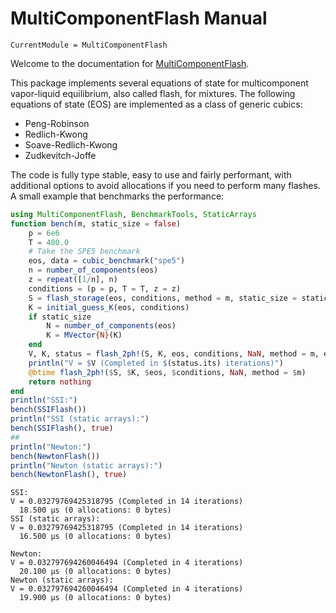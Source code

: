 # MultiComponentFlash Manual

```@meta
CurrentModule = MultiComponentFlash
```

Welcome to the documentation for [MultiComponentFlash](https://github.com/moyner/MultiComponentFlash.jl).

This package implements several equations of state for multicomponent vapor-liquid equilibrium, also called flash, for mixtures. The following equations of state (EOS) are implemented as a class of generic cubics:

* Peng-Robinson
* Redlich-Kwong
* Soave-Redlich-Kwong
* Zudkevitch-Joffe

The code is fully type stable, easy to use and fairly performant, with additional options to avoid allocations if you need to perform many flashes. A small example that benchmarks the performance:
```julia
using MultiComponentFlash, BenchmarkTools, StaticArrays
function bench(m, static_size = false)
    p = 6e6
    T = 480.0
    # Take the SPE5 benchmark
    eos, data = cubic_benchmark("spe5")
    n = number_of_components(eos)
    z = repeat([1/n], n)
    conditions = (p = p, T = T, z = z)
    S = flash_storage(eos, conditions, method = m, static_size = static_size)
    K = initial_guess_K(eos, conditions)
    if static_size
        N = number_of_components(eos)
        K = MVector{N}(K)
    end
    V, K, status = flash_2ph!(S, K, eos, conditions, NaN, method = m, extra_out = true)
    println("V = $V (Completed in $(status.its) iterations)")
    @btime flash_2ph!($S, $K, $eos, $conditions, NaN, method = $m)
    return nothing
end
println("SSI:")
bench(SSIFlash())
println("SSI (static arrays):")
bench(SSIFlash(), true)
##
println("Newton:")
bench(NewtonFlash())
println("Newton (static arrays):")
bench(NewtonFlash(), true)
```

```
SSI:
V = 0.03279769425318795 (Completed in 14 iterations)
  18.500 μs (0 allocations: 0 bytes)
SSI (static arrays):
V = 0.03279769425318795 (Completed in 14 iterations)
  16.500 μs (0 allocations: 0 bytes)

Newton:
V = 0.032797694260046494 (Completed in 4 iterations)
  20.100 μs (0 allocations: 0 bytes)
Newton (static arrays):
V = 0.032797694260046494 (Completed in 4 iterations)
  19.900 μs (0 allocations: 0 bytes)
```
